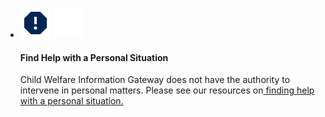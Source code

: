 <ul class="usa-card-group">
  <li class="usa-card {{ page.cards.class | default: 'desktop:grid-col-6' }}">
    <div class="usa-card__container__media cta-help-container">
      <div class="usa-card__media cta-media">
        <div class="usa-card__img callout-icon">
            <img class="blue-icon" src="/assets/icons/report-navy.svg">
            <img class="white-icon" src="/assets/icons/report-white.svg">
        </div>
      </div>
      <div class="usa-card__header">
        <h4 class="usa-card__heading">Find Help with a Personal Situation</h4>
      </div>
      <div class="usa-card__body">
        <p>Child Welfare Information Gateway does not have the authority to intervene in personal matters. Please see our resources on<a href=""> finding help with a personal situation.</a>
      </div>
    </div>
  </li>
</ul>